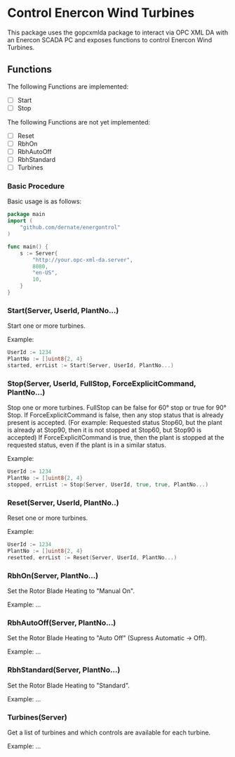 # Control Enercon Wind Turbines

This package uses the gopcxmlda package to interact via OPC XML DA with an Enercon SCADA PC and exposes functions to control Enercon Wind Turbines.

## Functions
The following Functions are implemented:
- [ ] Start
- [ ] Stop

The following Functions are not yet implemented:
- [ ] Reset
- [ ] RbhOn
- [ ] RbhAutoOff
- [ ] RbhStandard
- [ ] Turbines

### Basic Procedure
Basic usage is as follows:

```go
package main
import (
    "github.com/dernate/energontrol"
)

func main() {
	s := Server{
		"http://your.opc-xml-da.server", 
		8080, 
		"en-US", 
		10,
	}
}
```

### Start(Server, UserId, PlantNo...)
Start one or more turbines.

Example:
```go
UserId := 1234
PlantNo := []uint8{2, 4}
started, errList := Start(Server, UserId, PlantNo...)
```

### Stop(Server, UserId, FullStop, ForceExplicitCommand, PlantNo...)
Stop one or more turbines. FullStop can be false for 60° stop or true for 90° Stop.
If ForceExplicitCommand is false, then any stop status that is already present is accepted. 
(For example: Requested status Stop60, but the plant is already at Stop90, then it is not stopped at Stop60, but Stop90 is accepted)
If ForceExplicitCommand is true, then the plant is stopped at the requested status, even if the plant is in a similar status.

Example:
```go
UserId := 1234
PlantNo := []uint8{2, 4}
stopped, errList := Stop(Server, UserId, true, true, PlantNo...)
```

### Reset(Server, UserId, PlantNo..)
Reset one or more turbines.

Example:
```go
UserId := 1234
PlantNo := []uint8{2, 4}
resetted, errList := Reset(Server, UserId, PlantNo...)
```

### RbhOn(Server, PlantNo...)
Set the Rotor Blade Heating to "Manual On".

Example: ...

### RbhAutoOff(Server, PlantNo...)
Set the Rotor Blade Heating to "Auto Off" (Supress Automatic -> Off).

Example: ...

### RbhStandard(Server, PlantNo...)
Set the Rotor Blade Heating to "Standard".

Example: ...

### Turbines(Server)
Get a list of turbines and which controls are available for each turbine.

Example: ...
